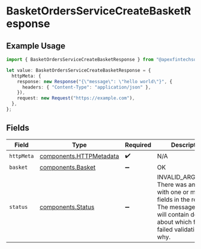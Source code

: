 # BasketOrdersServiceCreateBasketResponse

## Example Usage

```typescript
import { BasketOrdersServiceCreateBasketResponse } from "@apexfintechsolutions/ascend-sdk/models/operations";

let value: BasketOrdersServiceCreateBasketResponse = {
  httpMeta: {
    response: new Response("{\"message\": \"hello world\"}", {
      headers: { "Content-Type": "application/json" },
    }),
    request: new Request("https://example.com"),
  },
};
```

## Fields

| Field                                                                                                                                                             | Type                                                                                                                                                              | Required                                                                                                                                                          | Description                                                                                                                                                       |
| ----------------------------------------------------------------------------------------------------------------------------------------------------------------- | ----------------------------------------------------------------------------------------------------------------------------------------------------------------- | ----------------------------------------------------------------------------------------------------------------------------------------------------------------- | ----------------------------------------------------------------------------------------------------------------------------------------------------------------- |
| `httpMeta`                                                                                                                                                        | [components.HTTPMetadata](../../models/components/httpmetadata.md)                                                                                                | :heavy_check_mark:                                                                                                                                                | N/A                                                                                                                                                               |
| `basket`                                                                                                                                                          | [components.Basket](../../models/components/basket.md)                                                                                                            | :heavy_minus_sign:                                                                                                                                                | OK                                                                                                                                                                |
| `status`                                                                                                                                                          | [components.Status](../../models/components/status.md)                                                                                                            | :heavy_minus_sign:                                                                                                                                                | INVALID_ARGUMENT: There was an issue with one or more fields in the request.  The message field will contain details about which field failed validation and why. |